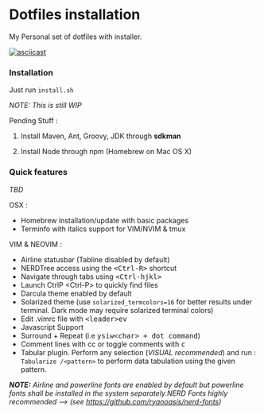 # Dotfiles installation 
My Personal set of dotfiles with installer.

[![asciicast](https://asciinema.org/a/div7031ylnzqxuuvphafh8x1b.png)](https://asciinema.org/a/div7031ylnzqxuuvphafh8x1b)

### Installation

Just run ```install.sh```

_NOTE: This is still WIP_

Pending Stuff : 

1. Install Maven, Ant, Groovy, JDK through **sdkman** 

2. Install Node through npm (Homebrew on Mac OS X)
  
### Quick features

_TBD_

OSX :
- Homebrew installation/update with basic packages
- Terminfo with italics support for VIM/NVIM & tmux

VIM & NEOVIM :
- Airline statusbar (Tabline disabled by default)
- NERDTree access using the <kbd>\<Ctrl-R\></kbd> shortcut
- Navigate through tabs using <kbd>\<Ctrl-hjkl\></kbd>
- Launch CtrlP \<Ctrl-P\> to quickly find files
- Darcula theme enabled by default
- Solarized theme (use `solarized_termcolors=16` for better results under terminal. Dark mode may require solarized terminal colors)
- Edit .vimrc file with <kbd>\<leader\>ev</kbd>
- Javascript Support
- Surround + Repeat (i.e <kbd>ysiw\<char\> + dot command</kbd>)
- Comment lines with <leader>cc or toggle comments with <kbd><leader>c<space></kbd>
- Tabular plugin. Perform any selection (_VISUAL recommended_) and run : <kbd>`Tabularize /<pattern>`</kbd> to perform data tabulation using the given pattern.

_**NOTE:** Airline and powerline fonts are enabled by default but powerline fonts shall be installed in the system separately.NERD Fonts highly recommended --> (see https://github.com/ryanoasis/nerd-fonts)_
